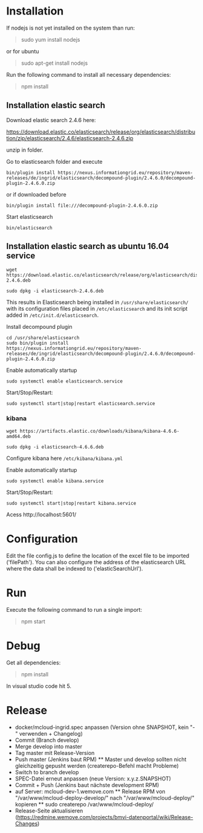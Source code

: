 # Installation

If nodejs is not yet installed on the system than run:

> sudo yum install nodejs

or for ubuntu 

> sudo apt-get install nodejs



Run the following command to install all necessary dependencies:

> npm install


## Installation elastic search

Download elastic search 2.4.6 here:

https://download.elastic.co/elasticsearch/release/org/elasticsearch/distribution/zip/elasticsearch/2.4.6/elasticsearch-2.4.6.zip

unzip in folder.

Go to elasticsearch folder and execute

```
bin/plugin install https://nexus.informationgrid.eu/repository/maven-releases/de/ingrid/elasticsearch/decompound-plugin/2.4.6.0/decompound-plugin-2.4.6.0.zip
```

or if downloaded before

```
bin/plugin install file:///decompound-plugin-2.4.6.0.zip
```

Start elasticsearch

```
bin/elasticsearch
```



## Installation elastic search as ubuntu 16.04 service

```
wget https://download.elastic.co/elasticsearch/release/org/elasticsearch/distribution/deb/elasticsearch/2.4.6/elasticsearch-2.4.6.deb

sudo dpkg -i elasticsearch-2.4.6.deb
```

This results in Elasticsearch being installed in ```/usr/share/elasticsearch/``` with its configuration files placed in ```/etc/elasticsearch``` and its init script added in ```/etc/init.d/elasticsearch```.


Install decompound plugin

```
cd /usr/share/elasticsearch
sudo bin/plugin install https://nexus.informationgrid.eu/repository/maven-releases/de/ingrid/elasticsearch/decompound-plugin/2.4.6.0/decompound-plugin-2.4.6.0.zip
```

Enable automatically startup

```
sudo systemctl enable elasticsearch.service
```

Start/Stop/Restart:

```
sudo systemctl start|stop|restart elasticsearch.service
```

### kibana

```
wget https://artifacts.elastic.co/downloads/kibana/kibana-4.6.6-amd64.deb

sudo dpkg -i elasticsearch-4.6.6.deb
```

Configure kibana here ```/etc/kibana/kibana.yml```

Enable automatically startup

```
sudo systemctl enable kibana.service
```

Start/Stop/Restart:

```
sudo systemctl start|stop|restart kibana.service
```

Acess http://localhost:5601/




# Configuration

Edit the file config.js to define the location of the excel file to be imported ('filePath'). You can also
configure the address of the elasticsearch URL where the data shall be indexed to ('elasticSearchUrl').

# Run

Execute the following command to run a single import:

> npm start

# Debug

Get all dependencies:

> npm install

In visual studio code hit 5.

# Release

* docker/mcloud-ingrid.spec anpassen (Version ohne SNAPSHOT, kein "-" verwenden + Changelog)
* Commit (Branch develop)
* Merge develop into master
* Tag master mit Release-Version
* Push master (Jenkins baut RPM)
** Master und develop sollten nicht gleichzeitig gepusht werden (createrepo-Befehl macht Probleme)
* Switch to branch develop
* SPEC-Datei erneut anpassen (neue Version: x.y.z.SNAPSHOT)
* Commit + Push (Jenkins baut nächste development RPM)
* auf Server: mcloud-dev-1.wemove.com
** Release RPM von "/var/www/mcloud-deploy-develop/" nach "/var/www/mcloud-deploy/" kopieren
** sudo createrepo /var/www/mcloud-deploy/
* Release-Seite aktualisieren (https://redmine.wemove.com/projects/bmvi-datenportal/wiki/Release-Changes)